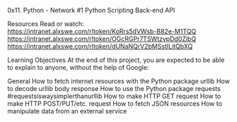 0x11. Python - Network #1
Python
Scripting
Back-end
API

Resources
Read or watch:
https://intranet.alxswe.com/rltoken/KoRrs5dVWsb-B82e-M1TQQ
https://intranet.alxswe.com/rltoken/OGcRGPr7TSWtzypDd0ZibQ
https://intranet.alxswe.com/rltoken/dUNaNQrV2bMSstILitQbXQ

Learning Objectives
At the end of this project, you are expected to be able to explain to anyone, without the help of Google:

General
How to fetch internet resources with the Python package urllib
How to decode urllib body response
How to use the Python package requests #requestsiswaysimplerthanurllib
How to make HTTP GET request
How to make HTTP POST/PUT/etc. request
How to fetch JSON resources
How to manipulate data from an external service
